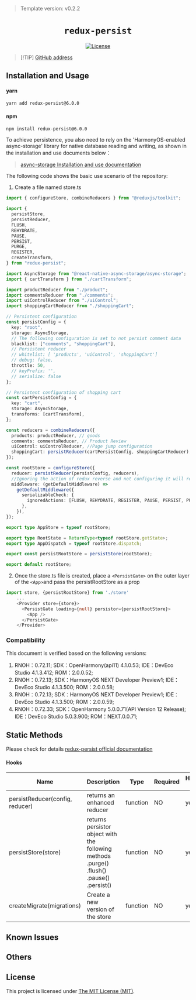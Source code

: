 > Template version: v0.2.2

<p align="center">
  <h1 align="center"> <code>redux-persist</code> </h1>
</p>
<p align="center">
    <a href="https://github.com/rt2zz/redux-persist/blob/master/LICENSE">
        <img src="https://img.shields.io/badge/license-MIT-green.svg" alt="License" />
    </a>
</p>

> [!TIP] [GitHub address](https://github.com/rt2zz/redux-persist/releases/tag/v6.0.0)

## Installation and Usage

#### **yarn**

```bash
yarn add redux-persist@6.0.0
```

#### **npm**

```bash
npm install redux-persist@6.0.0
```

To achieve persistence, you also need to rely on the 'HarmonyOS-enabled async-storage' library for native database reading and writing, as shown in the installation and use documents below：

> [async-storage Installation and use documentation](https://gitee.com/react-native-oh-library/usage-docs/blob/master/en/react-native-async-storage-async-storage.md)

<!-- tabs:end -->

The following code shows the basic use scenario of the repository:

1. Create a file named store.ts

```ts
import { configureStore, combineReducers } from "@reduxjs/toolkit";

import {
  persistStore,
  persistReducer,
  FLUSH,
  REHYDRATE,
  PAUSE,
  PERSIST,
  PURGE,
  REGISTER,
  createTransform,
} from "redux-persist";

import AsyncStorage from "@react-native-async-storage/async-storage";
import { cartTransform } from "./cartTransform";

import productReducer from "./product";
import commentsReducer from "./comments";
import uiControlReducer from "./uiControl";
import shoppingCartReducer from "./shoppingCart";

// Persistent configuration
const persistConfig = {
  key: "root",
  storage: AsyncStorage,
  // The following configuration is set to not persist comment data
  blacklist: ["comments", "shoppingCart"],
  // Persistent reducer
  // whitelist: [ 'products', 'uiControl', 'shoppingCart']
  // debug: false,
  throttle: 50,
  // keyPrefix: '',
  // serialize: false
};

// Persistent configuration of shopping cart
const cartPersistConfig = {
  key: "cart",
  storage: AsyncStorage,
  transforms: [cartTransform],
};

const reducers = combineReducers({
  products: productReducer, // goods
  comments: commentsReducer, // Product Review
  uiControl: uiControlReducer, //Page jump configuration
  shoppingCart: persistReducer(cartPersistConfig, shoppingCartReducer), //Shopping cart data
});

const rootStore = configureStore({
  reducer: persistReducer(persistConfig, reducers),
  //Ignoring the action of redux reverse and not configuring it will result in an error.
  middleware: (getDefaultMiddleware) =>
    getDefaultMiddleware({
      serializableCheck: {
        ignoredActions: [FLUSH, REHYDRATE, REGISTER, PAUSE, PERSIST, PURGE],
      },
    }),
});

export type AppStore = typeof rootStore;

export type RootState = ReturnType<typeof rootStore.getState>;
export type AppDispatch = typeof rootStore.dispatch;

export const persistRootStore = persistStore(rootStore);

export default rootStore;
```

2. Once the store.ts file is created, place a <code>&lt;PersistGate&gt;</code> on the outer layer of the <code>&lt;App&gt;</code>and pass the persistRootStore as a prop

```ts
import store, {persistRootStore} from './store'
    ...
    <Provider store={store}>
      <PersistGate loading={null} persistor={persistRootStore}>
        <App />
      </PersistGate>
    </Provider>
```

### Compatibility

This document is verified based on the following versions:

1. RNOH：0.72.11;
   SDK：OpenHarmony(api11) 4.1.0.53;
   IDE：DevEco Studio 4.1.3.412;
   ROM：2.0.0.52;
2. RNOH：0.72.13;
   SDK：HarmonyOS NEXT Developer Preview1;
   IDE：DevEco Studio 4.1.3.500;
   ROM：2.0.0.58;
3. RNOH：0.72.13;
   SDK：HarmonyOS NEXT Developer Preview1;
   IDE：DevEco Studio 4.1.3.500;
   ROM：2.0.0.59;
4. RNOH：0.72.33; SDK：OpenHarmony 5.0.0.71(API Version 12 Release); IDE：DevEco Studio 5.0.3.900; ROM：NEXT.0.0.71;

## Static Methods

Please check for details [redux-persist official documentation](https://github.com/rt2zz/redux-persist/blob/master/README.md#api)

#### **Hooks**

| Name                            | Description                                                                               | Type     | Required | HarmonyOS Support |
| ------------------------------- | ----------------------------------------------------------------------------------------- | -------- | -------- | ----------------- |
| persistReducer(config, reducer) | returns an enhanced reducer                                                               | function | NO       | yes               |
| persistStore(store)             | returns persistor object with the following methods .purge() .flush() .pause() .persist() | function | NO       | yes               |
| createMigrate(migrations)       | Create a new version of the store                                                         | function | NO       | yes               |

## Known Issues

## Others

## License

This project is licensed under [The MIT License (MIT)](https://github.com/rt2zz/redux-persist/blob/master/LICENSE).
